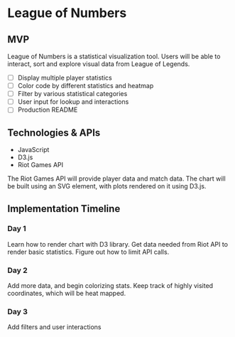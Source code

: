 # League of Numbers
## MVP
League of Numbers is a statistical visualization tool. Users will be able to interact, sort and explore visual data from League of Legends.

- [ ] Display multiple player statistics
- [ ] Color code by different statistics and heatmap
- [ ] Filter by various statistical categories
- [ ] User input for lookup and interactions
- [ ] Production README

## Technologies & APIs
* JavaScript
* D3.js
* Riot Games API

The Riot Games API will provide player data and match data. The chart will be built using an SVG element, with plots rendered on it using D3.js.

## Implementation Timeline

### Day 1
Learn how to render chart with D3 library. Get data needed from Riot API to render basic statistics. Figure out how to limit API calls.

### Day 2
Add more data, and begin colorizing stats. Keep track of highly visited coordinates, which will be heat mapped.

### Day 3
Add filters and user interactions

